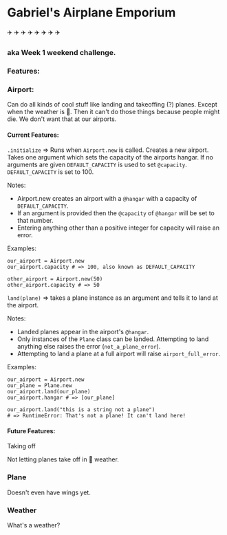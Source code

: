 # Gabriel's Airplane Emporium
:airplane: :airplane: :airplane: :airplane: :airplane: :airplane: :airplane: :airplane:
### aka Week 1 weekend challenge.

### Features:

### Airport:
Can do all kinds of cool stuff like landing and takeoffing (?) planes. Except when the weather is :poop:. Then it can't do those things because people might die. We don't want that at our airports.

#### Current Features:
`.initialize` => Runs when `Airport.new` is called. Creates a new airport. Takes
one argument which sets the capacity of the airports hangar. If no arguments are
given `DEFAULT_CAPACITY` is used to set `@capacity`. `DEFAULT_CAPACITY` is set to 100.

Notes:
* Airport.new creates an airport with a `@hangar` with a capacity of `DEFAULT_CAPACITY`.
* If an argument is provided then the `@capacity` of `@hangar` will be set to that number.
* Entering anything other than a positive integer for capacity will raise an error.

Examples:

```
our_airport = Airport.new
our_airport.capacity # => 100, also known as DEFAULT_CAPACITY

other_airport = Airport.new(50)
other_airport.capacity # => 50
```

`land(plane)` => takes a plane instance as an argument and tells it
to land at the airport.

Notes:
* Landed planes appear in the airport's `@hangar`.
* Only instances of the `Plane` class can be landed. Attempting to land anything
else raises the error (`not_a_plane_error`).
* Attempting to land a plane at a full airport will raise `airport_full_error`.

Examples:

```
our_airport = Airport.new
our_plane = Plane.new
our_airport.land(our_plane)
our_airport.hangar # => [our_plane]

our_airport.land("this is a string not a plane")
# => RuntimeError: That's not a plane! It can't land here!
```

#### Future Features:

Taking off

Not letting planes take off in :poop: weather.

### Plane

Doesn't even have wings yet.

### Weather

What's a weather?
